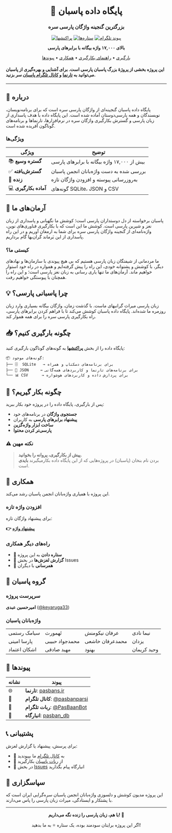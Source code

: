 <div align="center">

# 🌱 پایگاه داده پاسبان

### بزرگترین گنجینه واژگان پارسی سره

[![پراکنشها](https://img.shields.io/github/v/release/keyaruga33/pasban_db?label=پراکنش)](https://github.com/keyaruga33/pasban_db/releases)
[![ستاره‌ها](https://img.shields.io/github/stars/keyaruga33/pasban_db?style=social)](https://github.com/keyaruga33/pasban_db/stargazers)
[![پیوند تلگرام](https://img.shields.io/badge/تلگرام-پاسبان-blue?logo=telegram)](https://t.me/pasbanparsi)

**بالای ۱۷,۰۰۰ واژه بیگانه با برابرهای پارسی**

[بارگیری](#-چگونه-بارگیری-کنیم) • [راهنمای بکارگیری](#-چگونه-بکار-گیریم) • [همکاری](#-همکاری) • [پیوندها](#-پیوندها)

</div>



#### این پروژه بخشی از پروژهٔ بزرگ پاسبان پارسی است. برای آشنایی و بهره‌گیری از پاسبان می‌توانید به [تارنما](https://pasbans.ir) و [کانال تلگرام پاسبان](https://t.me/pasbanparsi) سر بزنید.

---

## 📖 درباره

پایگاه داده پاسبان گنجینه‌ای از واژگان پارسی سره است که برای برنامه‌نویسان، نویسندگان و همه پارسی‌دوستان آماده شده است. این پایگاه داده با هدف پاسداری از زبان پارسی و گسترش بکارگیری واژگان سره در نرم‌افزارها، تارنماها و برنامه‌های گوناگون آفریده شده است.

### ویژگی‌ها


<div align="center">

| ویژگی | توضیح |
|-------|-------|
| 📚 **گستره وسیع** | بیش از ۱۷,۰۰۰ واژه بیگانه با برابرهای پارسی |
| ✅ **گسترش‌یافته** | بررسی شده به دست واژه‌بانان انجمن پاسبان |
| 🔄 **زنده** | به‌روزرسانی پیوسته و افزودن واژگان تازه |
| 💻 **آماده بکارگیری** | گونه‌های SQLite، JSON و CSV |

</div>

## 🎯 آرمان‌های ما

پاسبان برخواسته از دل دوستداران پارسی است؛ کوشش ما نگهبانی و پاسداری از زبان نغز و شیرین پارسی است. کوشش ما این است که با بکارگیری فناوری‌های نوین، واژه‌نامه‌ای از گنجینه واژگان پارسی سره برای شما به ارمغان آوریم و در این راه پاسداری از این بَرماند گران‌بها گام برداریم.

### کیستی ما؟

ما مردمانی از شیفتگان زبان پارسی هستیم که بی هیچ پیوندی با سازمان‌ها و نهادهای دیگر، با کوشش و پشتوانه خودی، این راه را پیش گرفته‌ایم و همواره در راه خود استوار خواهیم ماند. آرمان‌های ما تنها یاری رسانی به زبان نغز پارسی است؛ و این راه را همچنان با پیوستگی خواهیم رفت.

## 💡 چرا پاسبانی پارسی؟

زبان پارسی میراث گرانبهای ماست. با گذشت زمان، واژگان بیگانه بسیاری وارد زبان روزمره ما شده‌اند. پایگاه داده پاسبان کوشش می‌کند تا با فراهم کردن برابرهای پارسی، راه بکارگیری پارسی سره را برای همه هموار کند.

## 📥 چگونه بارگیری کنیم؟

پایگاه داده را از بخش **[پراکنشها](https://github.com/keyaruga33/pasban_db/releases)** به گونه‌های گوناگون بارگیری کنید:

```
📦 گونه‌های موجود:
├── 🗄️  SQLite   → برای برنامه‌های دسکتاپ و همراه
├── 📄 JSON     → برای برنامه‌های تارنما و کاربردهای همه‌گانی
└── 📊 CSV      → برای پردازش داده و کاربردهای هوشواره
```

## 🚀 چگونه بکار گیریم؟

پس از بارگیری، پایگاه داده را در پروژه خود بکار ببرید:

- **جستجوی واژگان** در برنامه‌های خود
- **پیشنهاد برابرهای پارسی** به کاربران
- **ساخت ابزار واژه‌گزین**
- **پارسی‌تر کردن محتوا**

### ⚠️ نکته مهین

> **پیش از بکارگیری، پروانه را بخوانید.**  
> بردن نام بنخان (پاسبان) در پروژه‌هایی که از این پایگاه داده بکارمیگیرند **بایدی** است.

## 🤝 همکاری

این پروژه با همیاری واژه‌بانان انجمن پاسبان رشد می‌کند.

### افزودن واژه تازه

برای پیشنهاد واژگان تازه:

**👉 [پیشنهاد واژه](https://pasbans.ir/contact/word-suggestion/)**

### راه‌های دیگر همکاری

- 🌟 **ستاره دادن** به این پروژه
- 🐛 **گزارش لغزش‌ها** در بخش Issues
- 📢 **همرسانی** با دیگران

## 👥 گروه پاسبان

### سرپرست پروژه
**امیرحسین عبدی** ([@keyaruga33](https://github.com/keyaruga33))

### واژه‌بانان پاسبان

<div align="center">

<table>
<tr>
<td>سیامک رستمی</td>
<td>تَهمورث</td>
<td>عرفان نیکومنش</td>
<td>نیما نادی</td>
</tr>
<tr>
<td>پارسا امینی</td>
<td>محمدجواد حبیبی</td>
<td>محمد‌عرفان خاشعی</td>
<td>یزدان</td>
</tr>
<tr>
<td>اشکان اعتماد</td>
<td>مهبد صادقی</td>
<td>بهنود</td>
<td>وحید کریمان</td>
</tr>
</table>
</div>

## 🔗 پیوندها

<div align="center">

| نشانه | پیوند |
|-------|--------|
| 🌐 | **تارنما**: [pasbans.ir](https://pasbans.ir) |
| 📱 | **کانال تلگرام**: [@pasbanparsi](https://t.me/pasbanparsi) |
| 🤖 | **ربات تلگرام**: [@PasBaanBot](https://t.me/PasBaanBot) |
| 💾 | **انبارگاه**: [pasban_db](https://github.com/keyaruga33/pasban_db) |

</div>

## 📞 پشتیبانی

برای پرسش، پیشنهاد یا گزارش لغزش:

- 💬 به [کانال تلگرام](https://t.me/pasbanparsi) ما بپیوندید
- 🤖 از [ربات پاسبان](https://t.me/PasBaanBot) بکارگیرید
- 📝 در بخش [Issues](https://github.com/keyaruga33/pasban_db/issues) انبارگاه پیام بگذارید

## 💚 سپاسگزاری

این پروژه مدیون کوشش و دلسوزی واژه‌بانان انجمن پاسبان سره‌گرایی ایران است که با پشتکار و ایستادگی، میراث زبان پارسی را پاس می‌دارند.

---

<div align="center">

**با هم، زبان پارسی را زنده نگه می‌داریم! 🌱**

اگر این پروژه برایتان سودمند بوده، یک ستاره ⭐ به ما بدهید!

</div>
